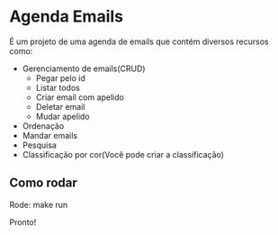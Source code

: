 # Agenda Emails
É um projeto de uma agenda de emails que contém diversos recursos como:

- Gerenciamento de emails(CRUD)
    - Pegar pelo id
    - Listar todos
    - Criar email com apelido
    - Deletar email
    - Mudar apelido
- Ordenação
- Mandar emails
- Pesquisa
- Classificação por cor(Você pode criar a classificação) 

## Como rodar
Rode:
    make run

Pronto!